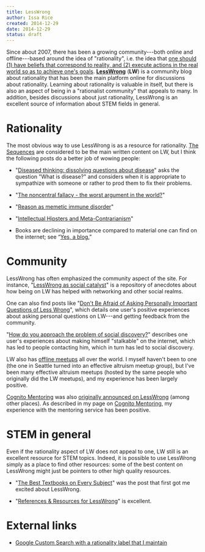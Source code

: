 ```yaml
---
title: LessWrong
author: Issa Rice
created: 2014-12-29
date: 2014-12-29
status: draft
---
```



Since about 2007, there has been a growing community---both online and offline---based around the idea of "rationality", i.e. the idea that [one should (1) have beliefs that correspond to reality, and (2) execute actions in the real world so as to achieve one's goals](http://lesswrong.com/lw/31/what_do_we_mean_by_rationality/).
**[LessWrong](http://lesswrong.com)** (**LW**) is a community blog about rationality that has been the main platform online for discussions about rationality.
Learning about rationality is valuable in itself, but there is also an aspect of being in a "rationalist community" that appeals to many.
In addition, besides discussions about just rationality, LessWrong is an excellent source of information about STEM fields in general.

# Rationality

The most obvious way to use LessWrong is as a resource for rationality.
[The Sequences](http://wiki.lesswrong.com/wiki/Sequences) are considered to be the main written content on LW, but I think the following posts do a better job of wowing people:

- "[Diseased thinking: dissolving questions about disease](http://lesswrong.com/lw/2as/diseased_thinking_dissolving_questions_about/)" asks the question "What is disease?" and considers when it is appropriate to sympathize with someone or rather to prod them to fix their problems.

- "[The noncentral fallacy - the worst argument in the world?](http://lesswrong.com/lw/e95/the_noncentral_fallacy_the_worst_argument_in_the/)"

- "[Reason as memetic immune disorder](http://lesswrong.com/lw/18b/reason_as_memetic_immune_disorder/)"

- "[Intellectual Hipsters and Meta-Contrarianism](http://lesswrong.com/lw/2pv/intellectual_hipsters_and_metacontrarianism/)"

- Books are declining in importance compared to material one can find on the internet; see “[Yes, a blog.](http://lesswrong.com/lw/33j/yes_a_blog/)”

<!-- FIXME: maybe insert a guide in here of how to effectively use LW -->

# Community

LessWrong has often emphasized the community aspect of the site.
For instance, "[LessWrong as social catalyst](http://lesswrong.com/lw/k4o/lesswrong_as_social_catalyst/)" is a repository of anecdotes about how being on LW has helped with networking and other social realms.

One can also find posts like "[Don't Be Afraid of Asking Personally Important Questions of Less Wrong](http://lesswrong.com/lw/l5w/dont_be_afraid_of_asking_personally_important/)", which details one user's positive experiences about asking personal questions on LW---and getting feedback from the community.

"[How do you approach the problem of social discovery?](http://lesswrong.com/lw/k3s/how_do_you_approach_the_problem_of_social/)" describes one user's experiences about making himself "stalkable" on the internet, which has led to people contacting him, which in turn has led to social discovery.

LW also has [offline meetups](http://lesswrong.com/meetups/) all over the world.
I myself haven't been to one (the one in Seattle turned into an effective altruism meetup group), but I've been many effective altruism meetups (hosted by the same people who originally did the LW meetups), and my experience has been largely positive.

[Cognito Mentoring]() was also [originally announced on LessWrong](http://lesswrong.com/lw/jee/cognito_mentoring_an_advising_service_for/) (among other places).
As described in my page on [Cognito Mentoring](), my experience with the mentoring service has been positive.

# STEM in general

Even if the rationality aspect of LW does not appeal to one, LW still is an excellent resource for STEM topics.
Indeed, it is possible to use LessWrong simply as a place to find other resources: some of the best content on LessWrong might just be pointers to other high quality resources.

- "[The Best Textbooks on Every Subject](http://lesswrong.com/lw/3gu/the_best_textbooks_on_every_subject/)" was the post that first got me excited about LessWrong.

- "[References \& Resources for LessWrong](http://lesswrong.com/lw/2un/references_resources_for_lesswrong/)" is excellent.

# External links

* [Google Custom Search with a rationality label that I
  maintain](https://cse.google.com/cse/publicurl?cx=003462416774124900295:tgoyrxzwiha)
